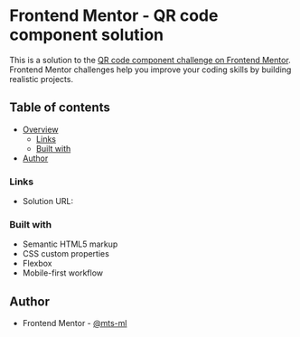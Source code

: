 # Frontend Mentor - QR code component solution

This is a solution to the [QR code component challenge on Frontend Mentor](https://www.frontendmentor.io/challenges/qr-code-component-iux_sIO_H). Frontend Mentor challenges help you improve your coding skills by building realistic projects. 


## Table of contents

- [Overview](#overview)
  - [Links](#links)
  - [Built with](#built-with)
- [Author](#author)


### Links

- Solution URL: [](https://mts-ml.github.io/development/qr-code-component-main/index.html)


### Built with

- Semantic HTML5 markup
- CSS custom properties
- Flexbox
- Mobile-first workflow

## Author

- Frontend Mentor - [@mts-ml](https://www.frontendmentor.io/profile/mts-ml)
